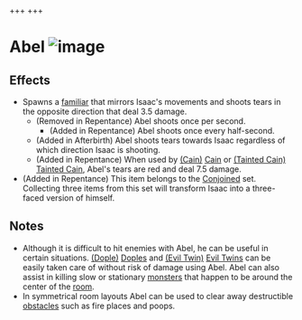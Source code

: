 +++
+++

 # Abel ![image](/image/Abel.png) 

Effects
---------


* Spawns a [familiar](/wiki/Familiar "Familiar") that mirrors Isaac's movements and shoots tears in the opposite direction that deal 3.5 damage.
	+ (Removed in Repentance) Abel shoots once per second.
		- (Added in Repentance) Abel shoots once every half-second.
	+ (Added in Afterbirth) Abel shoots tears towards Isaac regardless of which direction Isaac is shooting.
	+ (Added in Repentance) When used by  [(Cain)](/wiki/Cain "Cain") [Cain](/wiki/Cain "Cain") or  [(Tainted Cain)](/wiki/Tainted_Cain "Tainted Cain") [Tainted Cain](/wiki/Tainted_Cain "Tainted Cain"), Abel's tears are red and deal 7.5 damage.
* (Added in Repentance) This item belongs to the [Conjoined](/wiki/Conjoined "Conjoined") set. Collecting three items from this set will transform Isaac into a three-faced version of himself.


Notes
-------


* Although it is difficult to hit enemies with Abel, he can be useful in certain situations. [(Dople)](/wiki/Dople "Dople") [Doples](/wiki/Dople "Dople") and [(Evil Twin)](/wiki/Dople#Evil_Twin "Evil Twin") [Evil Twins](/wiki/Dople#Evil_Twin "Dople") can be easily taken care of without risk of damage using Abel. Abel can also assist in killing slow or stationary [monsters](/wiki/Monster "Monster") that happen to be around the center of the [room](/wiki/Rooms "Rooms").
* In symmetrical room layouts Abel can be used to clear away destructible [obstacles](/wiki/Obstacle "Obstacle") such as fire places and poops.


